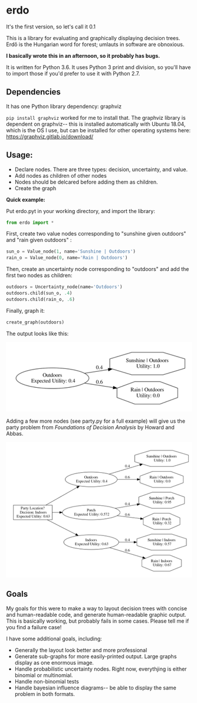 # erdo

It's the first version, so let's call it 0.1

This is a library for evaluating and graphically displaying decision trees. Erdő is the Hungarian word for forest; umlauts in software are obnoxious.

**I basically wrote this in an afternoon, so it probably has bugs.**

It is written for Python 3.6. It uses Python 3 print and division, so you'll have to import those if you'd prefer to use it with Python 2.7.

## Dependencies

It has one Python library dependency:
graphviz

`pip install graphviz` worked for me to install that.
The graphviz library is dependent on graphviz-- this is installed automatically with Ubuntu 18.04, which is the OS I use, but can be installed for other operating systems here: https://graphviz.gitlab.io/download/


## Usage:
* Declare nodes. There are three types: decision, uncertainty, and value.
* Add nodes as children of other nodes
* Nodes should be delcared before adding them as children.
* Create the graph

**Quick example:**

Put erdo.pyt in your working directory, and import the library:
```python
from erdo import *
```

First, create two value nodes corresponding to "sunshine given outdoors" and "rain given outdoors" :
```python
sun_o = Value_node(1, name='Sunshine | Outdoors')
rain_o = Value_node(0, name='Rain | Outdoors')
```

Then, create an uncertainty node corresponding to "outdoors" and add the first two nodes as children:

```python
outdoors = Uncertainty_node(name='Outdoors')
outdoors.child(sun_o, .4)
outdoors.child(rain_o, .6)
```
Finally, graph it:

```python
create_graph(outdoors)
```
The output looks like this:

![erdo example](https://github.com/goldfrank/erdo/blob/master/example.png "erdo example")

Adding a few more nodes (see party.py for a full example) will give us the party problem from _Foundations of Decision Analysis_ by Howard and Abbas.

![erdo example 2](https://github.com/goldfrank/erdo/blob/master/example2.png "erdo example 2")

## Goals

My goals for this were to make a way to layout decision trees with concise and human-readable code, and generate human-readable graphic output. This is basically working, but probably fails in some cases. Please tell me if you find a failure case!

I have some additional goals, including:
* Generally the layout look better and more professional
* Generate sub-graphs for more easily-printed output. Large graphs display as one enormous image.
* Handle probabilistic uncertainty nodes. Right now, everythjing is either binomial or multinomial.
* Handle non-binomial tests
* Handle bayesian influence diagrams-- be able to display the same problem in both formats.
